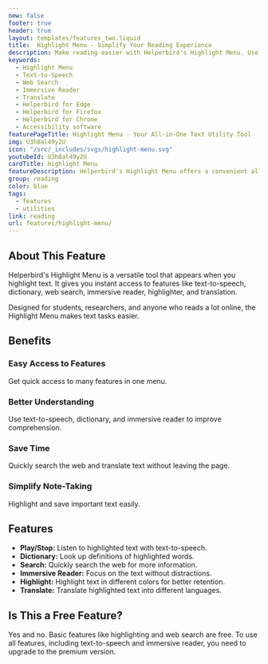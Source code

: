 ```yaml
---
new: false
footer: true
header: true
layout: templates/features_two.liquid
title:  Highlight Menu - Simplify Your Reading Experience
description: Make reading easier with Helperbird's Highlight Menu. Use tools like text-to-speech, dictionary, web search, immersive reader, highlighter, and translation—all from one simple menu when you highlight text."
keywords:
  - Highlight Menu
  - Text-to-Speech
  - Web Search
  - Immersive Reader
  - Translate
  - Helperbird for Edge
  - Helperbird for Firefox
  - Helperbird for Chrome
  - Accessibility software
featurePageTitle: Highlight Menu - Your All-in-One Text Utility Tool
img: U3h8al49y2U
icon: "/src/_includes/svgs/highlight-menu.svg"
youtubeId: U3h8al49y2U
cardTitle: Highlight Menu
featureDescription: Helperbird's Highlight Menu offers a convenient all-in-one text utility solution. Highlight any text and instantly access features like text-to-speech, dictionary, web search, immersive reader, highlighter, and translation.
group: reading
color: blue
tags:
  - features
  - utilities
link: reading
url: features/highlight-menu/
---
```


## About This Feature

Helperbird's Highlight Menu is a versatile tool that appears when you highlight text. It gives you instant access to features like text-to-speech, dictionary, web search, immersive reader, highlighter, and translation.

Designed for students, researchers, and anyone who reads a lot online, the Highlight Menu makes text tasks easier.

## Benefits

### Easy Access to Features
Get quick access to many features in one menu.

### Better Understanding
Use text-to-speech, dictionary, and immersive reader to improve comprehension.

### Save Time
Quickly search the web and translate text without leaving the page.

### Simplify Note-Taking
Highlight and save important text easily.

## Features

- **Play/Stop:** Listen to highlighted text with text-to-speech.
- **Dictionary:** Look up definitions of highlighted words.
- **Search:** Quickly search the web for more information.
- **Immersive Reader:** Focus on the text without distractions.
- **Highlight:** Highlight text in different colors for better retention.
- **Translate:** Translate highlighted text into different languages.

## Is This a Free Feature?

Yes and no. Basic features like highlighting and web search are free. To use all features, including text-to-speech and immersive reader, you need to upgrade to the premium version.
